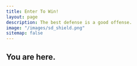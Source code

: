 ```yaml
---
title: Enter To Win!
layout: page
description: The best defense is a good offense.
image: "/images/sd_shield.png"
sitemap: false
---
```

## You are here.




